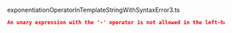 exponentiationOperatorInTemplateStringWithSyntaxError3.ts
```json
An unary expression with the '-' operator is not allowed in the left-hand side of an exponentiation expression. Consider enclosing the expression in parentheses.
```
